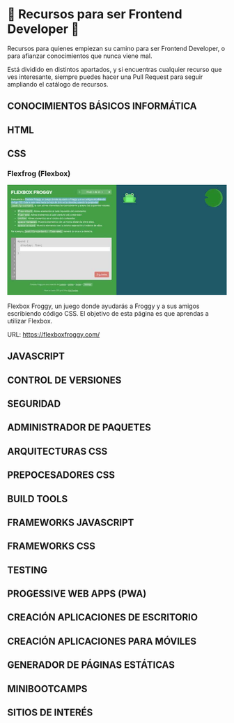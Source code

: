 # 🚀 Recursos para ser Frontend Developer 🚀

Recursos para quienes empiezan su camino para ser Frontend Developer, o para afianzar conocimientos que nunca viene mal.

Está dividido en distintos apartados, y si encuentras cualquier recurso que ves interesante, siempre puedes hacer una Pull Request para seguir ampliando el catálogo de recursos.

## CONOCIMIENTOS BÁSICOS INFORMÁTICA

## HTML

## CSS

### Flexfrog (Flexbox)

![Flexflog Flexbox](screenshots/flexfrog.jpg)

Flexbox Froggy, un juego donde ayudarás a Froggy y a sus amigos escribiendo código CSS. El objetivo de esta página es que aprendas a utilizar Flexbox.

URL: https://flexboxfroggy.com/

## JAVASCRIPT

## CONTROL DE VERSIONES

## SEGURIDAD

## ADMINISTRADOR DE PAQUETES

## ARQUITECTURAS CSS

## PREPOCESADORES CSS

## BUILD TOOLS

## FRAMEWORKS JAVASCRIPT

## FRAMEWORKS CSS

## TESTING

## PROGESSIVE WEB APPS (PWA)

## CREACIÓN APLICACIONES DE ESCRITORIO

## CREACIÓN APLICACIONES PARA MÓVILES

## GENERADOR DE PÁGINAS ESTÁTICAS

## MINIBOOTCAMPS

## SITIOS DE INTERÉS

